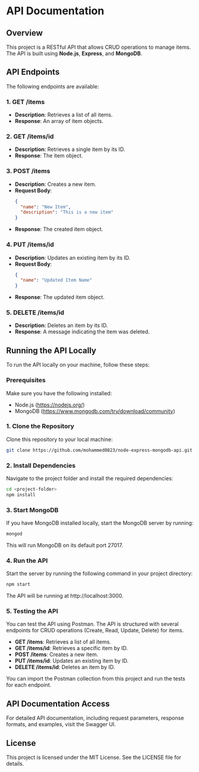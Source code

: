 # API Documentation

## Overview
This project is a RESTful API that allows CRUD operations to manage items. The API is built using **Node.js**, **Express**, and **MongoDB**.

## API Endpoints

The following endpoints are available:

### 1. **GET /items**
- **Description**: Retrieves a list of all items.
- **Response**: An array of item objects.

### 2. **GET /items/id**
- **Description**: Retrieves a single item by its ID.
- **Response**: The item object.

### 3. **POST /items**
- **Description**: Creates a new item.
- **Request Body**:
  ```json
  {
    "name": "New Item",
    "description": "This is a new item"
  }
  ```
- **Response**: The created item object.

### 4. **PUT /items/id**
- **Description**: Updates an existing item by its ID.
- **Request Body**:
  ```json
  {
    "name": "Updated Item Name"
  }
  ```
- **Response**: The updated item object.

### 5. **DELETE /items/id**
- **Description**: Deletes an item by its ID.
- **Response**: A message indicating the item was deleted.

## Running the API Locally

To run the API locally on your machine, follow these steps:

### Prerequisites
Make sure you have the following installed:
- Node.js (https://nodejs.org/)
- MongoDB (https://www.mongodb.com/try/download/community)

### 1. **Clone the Repository**

Clone this repository to your local machine:

```bash
git clone https://github.com/mohammed0823/node-express-mongodb-api.git
```

### 2. **Install Dependencies**

Navigate to the project folder and install the required dependencies:

```bash
cd <project-folder>
npm install
```

### 3. **Start MongoDB**

If you have MongoDB installed locally, start the MongoDB server by running:

```bash
mongod
```

This will run MongoDB on its default port 27017.

### 4. **Run the API**

Start the server by running the following command in your project directory:

```bash
npm start
```

The API will be running at http://localhost:3000.

### 5. **Testing the API**

You can test the API using Postman. The API is structured with several endpoints for CRUD operations (Create, Read, Update, Delete) for items.

- **GET /items**: Retrieves a list of all items.
- **GET /items/id**: Retrieves a specific item by ID.
- **POST /items**: Creates a new item.
- **PUT /items/id**: Updates an existing item by ID.
- **DELETE /items/id**: Deletes an item by ID.

You can import the Postman collection from this project and run the tests for each endpoint.

## API Documentation Access

For detailed API documentation, including request parameters, response formats, and examples, visit the Swagger UI.

## License

This project is licensed under the MIT License. See the LICENSE file for details.
